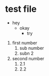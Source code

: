 # test file

* hey
  * okay
    * try
    
1. first number
    1. sub number
    2. subn 2
2. second number
    1. 2.1
    2. 2.2
